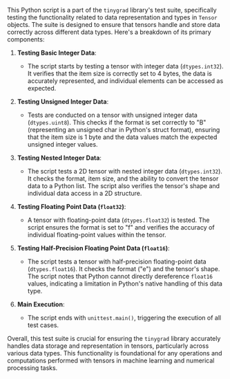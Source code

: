 This Python script is a part of the `tinygrad` library's test suite, specifically testing the functionality related to data representation and types in `Tensor` objects. The suite is designed to ensure that tensors handle and store data correctly across different data types. Here's a breakdown of its primary components:

1. **Testing Basic Integer Data**:
   - The script starts by testing a tensor with integer data (`dtypes.int32`). It verifies that the item size is correctly set to 4 bytes, the data is accurately represented, and individual elements can be accessed as expected.

2. **Testing Unsigned Integer Data**:
   - Tests are conducted on a tensor with unsigned integer data (`dtypes.uint8`). This checks if the format is set correctly to "B" (representing an unsigned char in Python's struct format), ensuring that the item size is 1 byte and the data values match the expected unsigned integer values.

3. **Testing Nested Integer Data**:
   - The script tests a 2D tensor with nested integer data (`dtypes.int32`). It checks the format, item size, and the ability to convert the tensor data to a Python list. The script also verifies the tensor's shape and individual data access in a 2D structure.

4. **Testing Floating Point Data (`float32`)**:
   - A tensor with floating-point data (`dtypes.float32`) is tested. The script ensures the format is set to "f" and verifies the accuracy of individual floating-point values within the tensor.

5. **Testing Half-Precision Floating Point Data (`float16`)**:
   - The script tests a tensor with half-precision floating-point data (`dtypes.float16`). It checks the format ("e") and the tensor's shape. The script notes that Python cannot directly dereference `float16` values, indicating a limitation in Python's native handling of this data type.

6. **Main Execution**:
   - The script ends with `unittest.main()`, triggering the execution of all test cases.

Overall, this test suite is crucial for ensuring the `tinygrad` library accurately handles data storage and representation in tensors, particularly across various data types. This functionality is foundational for any operations and computations performed with tensors in machine learning and numerical processing tasks.